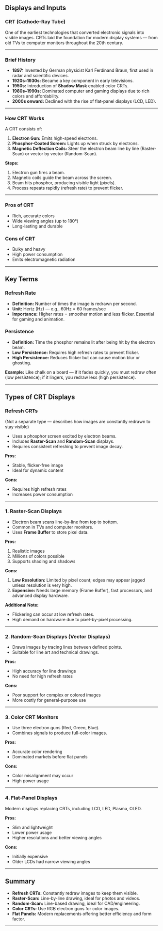 ## **Displays and Inputs**

### **CRT (Cathode-Ray Tube)**

One of the earliest technologies that converted electronic signals into visible images. CRTs laid the foundation for modern display systems — from old TVs to computer monitors throughout the 20th century.

---

### **Brief History**

- **1897:** Invented by German physicist Karl Ferdinand Braun, first used in radar and scientific devices.
- **1920s–1930s:** Became a key component in early televisions.
- **1950s:** Introduction of **Shadow Mask** enabled color CRTs.
- **1980s–1990s:** Dominated computer and gaming displays due to rich colors and affordability.
- **2000s onward:** Declined with the rise of flat-panel displays (LCD, LED).

---

### **How CRT Works**

A CRT consists of:

1. **Electron Gun:** Emits high-speed electrons.
2. **Phosphor-Coated Screen:** Lights up when struck by electrons.
3. **Magnetic Deflection Coils:** Steer the electron beam line by line (Raster-Scan) or vector by vector (Random-Scan).

**Steps:**

1. Electron gun fires a beam.
2. Magnetic coils guide the beam across the screen.
3. Beam hits phosphor, producing visible light (pixels).
4. Process repeats rapidly (refresh rate) to prevent flicker.

---

### **Pros of CRT**

- Rich, accurate colors
- Wide viewing angles (up to 180°)
- Long-lasting and durable

### **Cons of CRT**

- Bulky and heavy
- High power consumption
- Emits electromagnetic radiation

---

## **Key Terms**

### **Refresh Rate**

- **Definition:** Number of times the image is redrawn per second.
- **Unit:** Hertz (Hz) — e.g., 60Hz = 60 frames/sec
- **Importance:** Higher rates = smoother motion and less flicker. Essential for gaming and animation.

### **Persistence**

- **Definition:** Time the phosphor remains lit after being hit by the electron beam.
- **Low Persistence:** Requires high refresh rates to prevent flicker.
- **High Persistence:** Reduces flicker but can cause motion blur or ghosting.

**Example:** Like chalk on a board — if it fades quickly, you must redraw often (low persistence); if it lingers, you redraw less (high persistence).

---

## **Types of CRT Displays**

### **Refresh CRTs**

(Not a separate type — describes how images are constantly redrawn to stay visible)

- Uses a phosphor screen excited by electron beams.
- Includes **Raster-Scan** and **Random-Scan** displays.
- Requires consistent refreshing to prevent image decay.

**Pros:**

- Stable, flicker-free image
- Ideal for dynamic content

**Cons:**

- Requires high refresh rates
- Increases power consumption

---

### **1. Raster-Scan Displays**

- Electron beam scans line-by-line from top to bottom.
- Common in TVs and computer monitors.
- Uses **Frame Buffer** to store pixel data.

**Pros:**

1. Realistic images
2. Millions of colors possible
3. Supports shading and shadows

**Cons:**

1. **Low Resolution:** Limited by pixel count; edges may appear jagged unless resolution is very high.
2. **Expensive:** Needs large memory (Frame Buffer), fast processors, and advanced display hardware.

**Additional Note:**

- Flickering can occur at low refresh rates.
- High demand on hardware due to pixel-by-pixel processing.

---

### **2. Random-Scan Displays (Vector Displays)**

- Draws images by tracing lines between defined points.
- Suitable for line art and technical drawings.

**Pros:**

- High accuracy for line drawings
- No need for high refresh rates

**Cons:**

- Poor support for complex or colored images
- More costly for general-purpose use

---

### **3. Color CRT Monitors**

- Use three electron guns (Red, Green, Blue).
- Combines signals to produce full-color images.

**Pros:**

- Accurate color rendering
- Dominated markets before flat panels

**Cons:**

- Color misalignment may occur
- High power usage

---

### **4. Flat-Panel Displays**

Modern displays replacing CRTs, including LCD, LED, Plasma, OLED.

**Pros:**

- Slim and lightweight
- Lower power usage
- Higher resolutions and better viewing angles

**Cons:**

- Initially expensive
- Older LCDs had narrow viewing angles

---

## **Summary**

- **Refresh CRTs:** Constantly redraw images to keep them visible.
- **Raster-Scan:** Line-by-line drawing, ideal for photos and videos.
- **Random-Scan:** Line-based drawing, ideal for CAD/engineering.
- **Color CRTs:** Use RGB electron guns for color images.
- **Flat Panels:** Modern replacements offering better efficiency and form factor.

---
